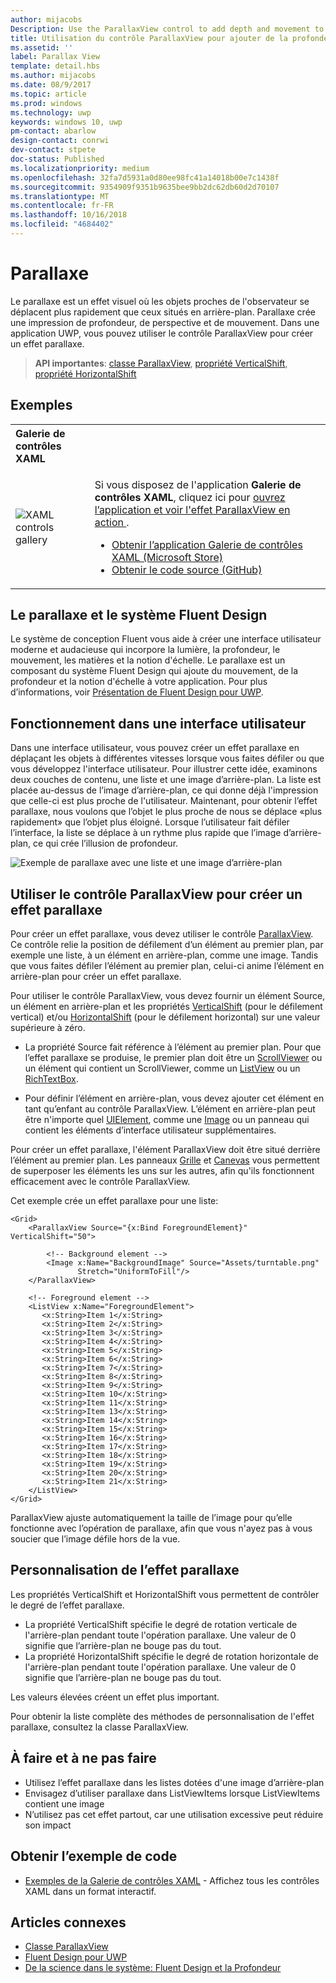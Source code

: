 ```yaml
---
author: mijacobs
Description: Use the ParallaxView control to add depth and movement to your app.
title: Utilisation du contrôle ParallaxView pour ajouter de la profondeur et du mouvement à votre application.
ms.assetid: ''
label: Parallax View
template: detail.hbs
ms.author: mijacobs
ms.date: 08/9/2017
ms.topic: article
ms.prod: windows
ms.technology: uwp
keywords: windows 10, uwp
pm-contact: abarlow
design-contact: conrwi
dev-contact: stpete
doc-status: Published
ms.localizationpriority: medium
ms.openlocfilehash: 32fa7d5931a0d80ee98fc41a14018b00e7c1438f
ms.sourcegitcommit: 9354909f9351b9635bee9bb2dc62db60d2d70107
ms.translationtype: MT
ms.contentlocale: fr-FR
ms.lasthandoff: 10/16/2018
ms.locfileid: "4684402"
---
```

# <a name="parallax"></a>Parallaxe

Le parallaxe est un effet visuel où les objets proches de l'observateur se déplacent plus rapidement que ceux situés en arrière-plan. Parallaxe crée une impression de profondeur, de perspective et de mouvement. Dans une application UWP, vous pouvez utiliser le contrôle ParallaxView pour créer un effet parallaxe.  

> **API importantes**: [classe ParallaxView](https://docs.microsoft.com/uwp/api/Windows.UI.Xaml.Controls.Parallaxview), [propriété VerticalShift](https://docs.microsoft.com/uwp/api/Windows.UI.Xaml.Controls.Parallaxview.VerticalShift), [propriété HorizontalShift](https://docs.microsoft.com/uwp/api/Windows.UI.Xaml.Controls.Parallaxview.HorizontalShift)

## <a name="examples"></a>Exemples

<table>
<th align="left">Galerie de contrôles XAML<th>
<tr>
<td><img src="images/xaml-controls-gallery-sm.png" alt="XAML controls gallery"></img></td>
<td>
    <p>Si vous disposez de l'application <strong style="font-weight: semi-bold">Galerie de contrôles XAML</strong>, cliquez ici pour <a href="xamlcontrolsgallery:/item/ParallaxView">ouvrez l’application et voir l'effet ParallaxView en action </a>.</p>
    <ul>
    <li><a href="https://www.microsoft.com/store/productId/9MSVH128X2ZT">Obtenir l’application Galerie de contrôles XAML (Microsoft Store)</a></li>
    <li><a href="https://github.com/Microsoft/Windows-universal-samples/tree/master/Samples/XamlUIBasics">Obtenir le code source (GitHub)</a></li>
    </ul>
</td>
</tr>
</table>

## <a name="parallax-and-the-fluent-design-system"></a>Le parallaxe et le système Fluent Design

 Le système de conception Fluent vous aide à créer une interface utilisateur moderne et audacieuse qui incorpore la lumière, la profondeur, le mouvement, les matières et la notion d'échelle. Le parallaxe est un composant du système Fluent Design qui ajoute du mouvement, de la profondeur et la notion d'échelle à votre application. Pour plus d’informations, voir [Présentation de Fluent Design pour UWP](../fluent-design-system/index.md).

## <a name="how-it-works-in-a-user-interface"></a>Fonctionnement dans une interface utilisateur

Dans une interface utilisateur, vous pouvez créer un effet parallaxe en déplaçant les objets à différentes vitesses lorsque vous faites défiler ou que vous développez l'interface utilisateur. <!-- Parallax is an important tool in adding depth to applications along with other techniques like transition animations, perspective tilt, and layering. --> Pour illustrer cette idée, examinons deux couches de contenu, une liste et une image d’arrière-plan.  La liste est placée au-dessus de l’image d’arrière-plan, ce qui donne déjà l'impression que celle-ci est plus proche de l'utilisateur.  Maintenant, pour obtenir l’effet parallaxe, nous voulons que l’objet le plus proche de nous se déplace «plus rapidement» que l’objet plus éloigné.  Lorsque l’utilisateur fait défiler l’interface, la liste se déplace à un rythme plus rapide que l’image d’arrière-plan, ce qui crée l’illusion de profondeur.

 ![Exemple de parallaxe avec une liste et une image d’arrière-plan](images/_Parallax_v2.gif)

 
## <a name="using-the-parallaxview-control-to-create-a-parallax-effect"></a>Utiliser le contrôle ParallaxView pour créer un effet parallaxe

Pour créer un effet parallaxe, vous devez utiliser le contrôle [ParallaxView](https://docs.microsoft.com/uwp/api/Windows.UI.Xaml.Controls.Parallaxview). Ce contrôle relie la position de défilement d’un élément au premier plan, par exemple une liste, à un élément en arrière-plan, comme une image. Tandis que vous faites défiler l’élément au premier plan, celui-ci anime l’élément en arrière-plan pour créer un effet parallaxe. 

Pour utiliser le contrôle ParallaxView, vous devez fournir un élément Source, un élément en arrière-plan et les propriétés [VerticalShift](https://docs.microsoft.com/uwp/api/Windows.UI.Xaml.Controls.Parallaxview.VerticalShift) (pour le défilement vertical) et/ou [HorizontalShift](https://docs.microsoft.com/uwp/api/Windows.UI.Xaml.Controls.Parallaxview.HorizontalShift) (pour le défilement horizontal) sur une valeur supérieure à zéro. 
* La propriété Source fait référence à l’élément au premier plan. Pour que l’effet parallaxe se produise, le premier plan doit être un [ScrollViewer](https://docs.microsoft.com/en-us/uwp/api/Windows.UI.Xaml.Controls.ScrollViewer) ou un élément qui contient un ScrollViewer, comme un [ListView](https://docs.microsoft.com/en-us/uwp/api/windows.ui.xaml.controls.listview) ou un [RichTextBox](https://docs.microsoft.com/en-us/uwp/api/Windows.UI.Xaml.Controls.RichEditBox). 

* Pour définir l’élément en arrière-plan, vous devez ajouter cet élément en tant qu’enfant au contrôle ParallaxView. L’élément en arrière-plan peut être n'importe quel [UIElement](https://docs.microsoft.com/en-us/uwp/api/windows.ui.xaml.uielement), comme une [Image](https://docs.microsoft.com/en-us/uwp/api/Windows.UI.Xaml.Controls.Image) ou un panneau qui contient les éléments d’interface utilisateur supplémentaires. 

Pour créer un effet parallaxe, l'élément ParallaxView doit être situé derrière l’élément au premier plan. Les panneaux [Grille](https://docs.microsoft.com/en-us/uwp/api/windows.ui.xaml.controls.grid) et [Canevas](https://docs.microsoft.com/en-us/uwp/api/windows.ui.xaml.controls.canvas) vous permettent de superposer les éléments les uns sur les autres, afin qu'ils fonctionnent efficacement avec le contrôle ParallaxView.  

Cet exemple crée un effet parallaxe pour une liste:
 
```xaml
<Grid>
    <ParallaxView Source="{x:Bind ForegroundElement}" VerticalShift="50"> 
    
        <!-- Background element --> 
        <Image x:Name="BackgroundImage" Source="Assets/turntable.png"
               Stretch="UniformToFill"/>
    </ParallaxView>
    
    <!-- Foreground element -->
    <ListView x:Name="ForegroundElement">
       <x:String>Item 1</x:String> 
       <x:String>Item 2</x:String> 
       <x:String>Item 3</x:String> 
       <x:String>Item 4</x:String> 
       <x:String>Item 5</x:String>  
       <x:String>Item 6</x:String> 
       <x:String>Item 7</x:String> 
       <x:String>Item 8</x:String> 
       <x:String>Item 9</x:String> 
       <x:String>Item 10</x:String>     
       <x:String>Item 11</x:String> 
       <x:String>Item 13</x:String> 
       <x:String>Item 14</x:String> 
       <x:String>Item 15</x:String> 
       <x:String>Item 16</x:String>     
       <x:String>Item 17</x:String> 
       <x:String>Item 18</x:String> 
       <x:String>Item 19</x:String> 
       <x:String>Item 20</x:String> 
       <x:String>Item 21</x:String>        
    </ListView>
</Grid>
``` 

ParallaxView ajuste automatiquement la taille de l’image pour qu’elle fonctionne avec l’opération de parallaxe, afin que vous n'ayez pas à vous soucier que l’image défile hors de la vue.

## <a name="customizing-the-parallax-effect"></a>Personnalisation de l’effet parallaxe 

Les propriétés VerticalShift et HorizontalShift vous permettent de contrôler le degré de l’effet parallaxe.

* La propriété VerticalShift spécifie le degré de rotation verticale de l'arrière-plan pendant toute l'opération parallaxe. Une valeur de 0 signifie que l’arrière-plan ne bouge pas du tout.
* La propriété HorizontalShift spécifie le degré de rotation horizontale de l'arrière-plan pendant toute l'opération parallaxe. Une valeur de 0 signifie que l’arrière-plan ne bouge pas du tout.

Les valeurs élevées créent un effet plus important. 

Pour obtenir la liste complète des méthodes de personnalisation de l'effet parallaxe, consultez la classe ParallaxView. 

## <a name="dos-and-donts"></a>À faire et à ne pas faire

- Utilisez l’effet parallaxe dans les listes dotées d'une image d’arrière-plan
- Envisagez d’utiliser parallaxe dans ListViewItems lorsque ListViewItems contient une image
- N’utilisez pas cet effet partout, car une utilisation excessive peut réduire son impact

## <a name="get-the-sample-code"></a>Obtenir l’exemple de code

- [Exemples de la Galerie de contrôles XAML](https://github.com/Microsoft/Windows-universal-samples/tree/master/Samples/XamlUIBasics) - Affichez tous les contrôles XAML dans un format interactif.

## <a name="related-articles"></a>Articles connexes

- [Classe ParallaxView](https://docs.microsoft.com/uwp/api/Windows.UI.Xaml.Controls.Parallaxview) 
- [Fluent Design pour UWP](../fluent-design-system/index.md)
- [De la science dans le système: Fluent Design et la Profondeur](https://medium.com/microsoft-design/science-in-the-system-fluent-design-and-depth-fb6d0f23a53f)
